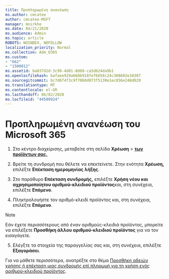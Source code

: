 ```yaml
---
title: Προπληρωμένη ανανέωση
ms.author: cmcatee
author: cmcatee-MSFT
manager: mnirkhe
ms.date: 04/21/2020
ms.audience: Admin
ms.topic: article
ROBOTS: NOINDEX, NOFOLLOW
localization_priority: Normal
ms.collection: Adm_O365
ms.custom:
- "662"
- "1500012"
ms.assetid: ba037d2d-3c99-4d01-8d60-ca5d624da9b1
ms.openlocfilehash: bafaee929a668b918fef6858c24c308602e10307
ms.sourcegitcommit: bc7d6f4f3c9f7060d073f5130e1ec856e248d020
ms.translationtype: MT
ms.contentlocale: el-GR
ms.lasthandoff: 06/02/2020
ms.locfileid: "44509924"
---
```

# <a name="prepaid-microsoft-365-renewal"></a>Προπληρωμένη ανανέωση του Microsoft 365

1. Στο κέντρο διαχείρισης, μεταβείτε στη σελίδα **Χρέωση** \> **[των προϊόντων σας.](https://go.microsoft.com/fwlink/p/?linkid=842054)**

2. Βρείτε τη συνδρομή που θέλετε να επεκτείνετε. Στην ενότητα **Χρέωση,** επιλέξτε **Επέκταση ημερομηνίας λήξης**.

3. Στο παράθυρο **Επέκταση συνδρομής,** επιλέξτε **Χρήση νέου και αχρησιμοποίητου αριθμού-κλειδιού προϊόντος**και, στη συνέχεια, επιλέξτε **Επόμενο**.

4. Πληκτρολογήστε τον αριθμό-κλειδί προϊόντος και, στη συνέχεια, επιλέξτε **Επόμενο**.

> [!NOTE]
> Εάν έχετε περισσότερους από έναν αριθμούς-κλειδιά προϊόντος, μπορείτε να επιλέξετε **Προσθήκη άλλου αριθμού-κλειδιού προϊόντος** για να τον εισαγάγετε.

5. Ελέγξτε τα στοιχεία της παραγγελίας σας και, στη συνέχεια, επιλέξτε **Εξαγοράσει**.

Για να μάθετε περισσότερα, ανατρέξτε στο θέμα [Προσθήκη αδειών χρήσης ή επέκταση μιας συνδρομής επί πληρωμή για τη χρήση ενός αριθμού-κλειδιού προϊόντος](https://docs.microsoft.com/microsoft-365/commerce/licenses/add-licenses-using-product-key).